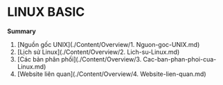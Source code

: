 # LINUX BASIC

**Summary**

   1. [Nguồn gốc UNIX](./Content/Overview/1. Nguon-goc-UNIX.md)
   2. [Lịch sử Linux](./Content/Overview/2. Lich-su-Linux.md) 
   3. [Các bản phân phối](./Content/Overview/3. Cac-ban-phan-phoi-cua-Linux.md)
   4. [Website liên quan](./Content/Overview/4. Website-lien-quan.md)
